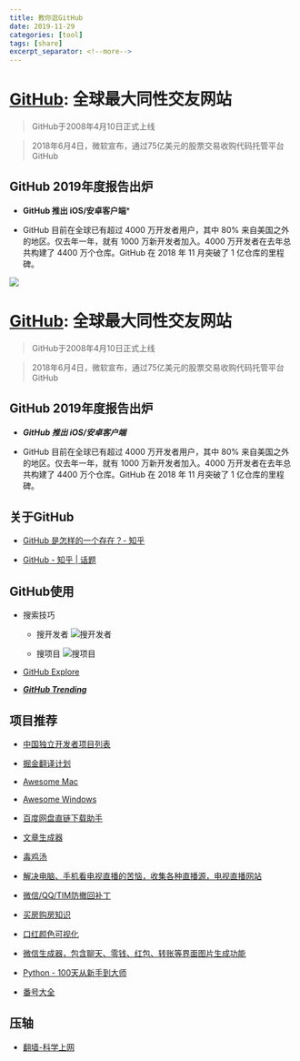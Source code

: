 ```yaml
---
title: 教你逛GitHub
date: 2019-11-29
categories: [tool]
tags: [share]
excerpt_separator: <!--more-->
---
```


# [GitHub](https://github.com): 全球最大同性交友网站

> GitHub于2008年4月10日正式上线

> 2018年6月4日，微软宣布，通过75亿美元的股票交易收购代码托管平台GitHub

## GitHub 2019年度报告出炉

- **GitHub 推出 iOS/安卓客户端***

- GitHub 目前在全球已有超过 4000 万开发者用户，其中 80% 来自美国之外的地区。仅去年一年，就有 1000 万新开发者加入。4000 万开发者在去年总共构建了 4400 万个仓库。GitHub 在 2018 年 11 月突破了 1 亿仓库的里程碑。

<!--more-->

![](https://github.githubassets.com/images/modules/site/sponsors/logo-mona.svg)

# [GitHub](https://github.com): 全球最大同性交友网站

> GitHub于2008年4月10日正式上线

> 2018年6月4日，微软宣布，通过75亿美元的股票交易收购代码托管平台GitHub

## GitHub 2019年度报告出炉

- ***GitHub 推出 iOS/安卓客户端***

- GitHub 目前在全球已有超过 4000 万开发者用户，其中 80% 来自美国之外的地区。仅去年一年，就有 1000 万新开发者加入。4000 万开发者在去年总共构建了 4400 万个仓库。GitHub 在 2018 年 11 月突破了 1 亿仓库的里程碑。

## 关于GitHub

- [GitHub 是怎样的一个存在？- 知乎](https://www.zhihu.com/question/28976652)


- [GitHub - 知乎 | 话题](https://www.zhihu.com/topic/19566035/hot)

## GitHub使用

- 搜索技巧

    - 搜开发者
    ![搜开发者](https://cdn.sspai.com/2018/08/10/8fff67288a075c18b3ddad2e67b2abbf.jpg?imageView2/2/w/1120/q/90/interlace/1/ignore-error/1)
    
    - 搜项目
    ![搜项目](https://cdn.sspai.com/2018/08/10/6ec59d98e56aaae64475339aaa80f49b.jpg?imageView2/2/w/1120/q/90/interlace/1/ignore-error/1)

- [GitHub Explore](https://github.com/explore)
- [***GitHub Trending***](https://github.com/trending)

## 项目推荐

- [中国独立开发者项目列表](https://github.com/1c7/chinese-independent-developer)

- [掘金翻译计划](https://github.com/xitu/gold-miner)

- [Awesome Mac](https://github.com/jaywcjlove/awesome-mac)

- [Awesome Windows](https://github.com/Awesome-Windows/Awesome)

- [百度网盘直链下载助手](https://github.com/syhyz1990/baiduyun)

- [文章生成器](https://github.com/suulnnka/BullshitGenerator)

- [毒鸡汤](https://github.com/egotong/nows)

- [解决电脑、手机看电视直播的苦恼，收集各种直播源，电视直播网站](https://github.com/biancangming/wtv)

- [微信/QQ/TIM防撤回补丁](https://github.com/huiyadanli/RevokeMsgPatcher)

- [买房购房知识](https://github.com/houshanren/hangzhou_house_knowledge)

- [口红颜色可视化 ](https://github.com/Ovilia/lipstick)

- [微信生成器，包含聊天、零钱、红包、转账等界面图片生成功能](https://github.com/MrWaliE/WeiXinGenerator)

- [Python - 100天从新手到大师](https://github.com/jackfrued/Python-100-Days)

- [番号大全](https://github.com/imfht/fanhaodaquan)

## 压轴

- [翻墙-科学上网](https://github.com/bannedbook/fanqiang)




